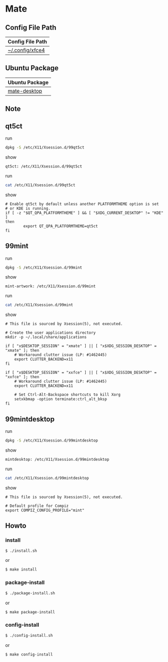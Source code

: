 
# Mate


## Config File Path

| Config File Path |
| --- |
| [~/.config/xfce4](./asset/overlay/etc/skel/.config/xfce4) |


## Ubuntu Package

| Ubuntu Package |
| --- |
| [mate-desktop](https://packages.ubuntu.com/jammy/mate-desktop) |




## Note


## qt5ct

run

``` sh
dpkg -S /etc/X11/Xsession.d/99qt5ct
```

show

```
qt5ct: /etc/X11/Xsession.d/99qt5ct
```

run

``` sh
cat /etc/X11/Xsession.d/99qt5ct
```

show

```
# Enable qt5ct by default unless another PLATFORMTHEME option is set
# or KDE is running.
if [ -z "$QT_QPA_PLATFORMTHEME" ] && [ "$XDG_CURRENT_DESKTOP" != "KDE" ]
then
        export QT_QPA_PLATFORMTHEME=qt5ct
fi
```


## 99mint

run

``` sh
dpkg -S /etc/X11/Xsession.d/99mint
```

show

```
mint-artwork: /etc/X11/Xsession.d/99mint
```

run

``` sh
cat /etc/X11/Xsession.d/99mint
```

show

```
# This file is sourced by Xsession(5), not executed.

# Create the user applications directory
mkdir -p ~/.local/share/applications

if [ "x$DESKTOP_SESSION" = "xmate" ] || [ "x$XDG_SESSION_DESKTOP" = "xmate" ]; then
    # Workaround clutter issue (LP: #1462445)
    export CLUTTER_BACKEND=x11
fi

if [ "x$DESKTOP_SESSION" = "xxfce" ] || [ "x$XDG_SESSION_DESKTOP" = "xxfce" ]; then
    # Workaround clutter issue (LP: #1462445)
    export CLUTTER_BACKEND=x11

    # Set Ctrl-Alt-Backspace shortcuts to kill Xorg
    setxkbmap -option terminate:ctrl_alt_bksp
fi
```


## 99mintdesktop

run

``` sh
dpkg -S /etc/X11/Xsession.d/99mintdesktop
```

show

```
mintdesktop: /etc/X11/Xsession.d/99mintdesktop
```

run

``` sh
cat /etc/X11/Xsession.d/99mintdesktop
```

show

```
# This file is sourced by Xsession(5), not executed.

# Default profile for Compiz
export COMPIZ_CONFIG_PROFILE="mint"
```



## Howto


### install

``` sh
$ ./install.sh
```

or

``` sh
$ make install
```


### package-install

``` sh
$ ./package-install.sh
```

or

``` sh
$ make package-install
```


### config-install

``` sh
$ ./config-install.sh
```

or

``` sh
$ make config-install
```
